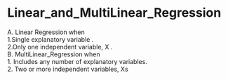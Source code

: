 # Linear_and_MultiLinear_Regression
A. Linear Regression when </br>
    1.Single explanatory variable . </br>
    2.Only one independent variable, X . </br>
B. MultiLinear_Regression when </br>
    1. Includes any number of explanatory variables. </br>
    2. Two or more independent variables, Xs</br>
